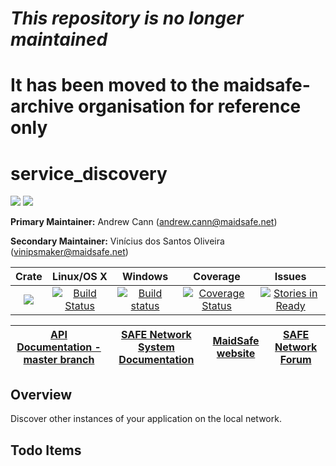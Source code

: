 # ***This repository is no longer maintained***
# It has been moved to the maidsafe-archive organisation for reference only
#
#
#
#
# service_discovery

[![](https://img.shields.io/badge/Project%20SAFE-Approved-green.svg)](http://maidsafe.net/applications) [![](https://img.shields.io/badge/License-GPL3-green.svg)](https://github.com/maidsafe/service_discovery/blob/master/COPYING)

**Primary Maintainer:** Andrew Cann (andrew.cann@maidsafe.net)

**Secondary Maintainer:** Vinícius dos Santos Oliveira (vinipsmaker@maidsafe.net)

|Crate|Linux/OS X|Windows|Coverage|Issues|
|:---:|:--------:|:-----:|:------:|:----:|
|[![](http://meritbadge.herokuapp.com/service_discovery)](https://crates.io/crates/service_discovery)|[![Build Status](https://travis-ci.org/maidsafe/service_discovery.svg?branch=master)](https://travis-ci.org/maidsafe/service_discovery)|[![Build status](https://ci.appveyor.com/api/projects/status/7upjin3sjgtal664/branch/master?svg=true)](https://ci.appveyor.com/project/MaidSafe-QA/service-discovery/branch/master)|[![Coverage Status](https://coveralls.io/repos/maidsafe/service_discovery/badge.svg?branch=master&service=github)](https://coveralls.io/github/maidsafe/service_discovery?branch=master)|[![Stories in Ready](https://badge.waffle.io/maidsafe/service_discovery.png?label=ready&title=Ready)](https://waffle.io/maidsafe/service_discovery)|

| [API Documentation - master branch](http://maidsafe.net/service_discovery/master) | [SAFE Network System Documentation](http://systemdocs.maidsafe.net) | [MaidSafe website](http://maidsafe.net) | [SAFE Network Forum](https://forum.safenetwork.io) |
|:------:|:-------:|:-------:|:-------:|

## Overview

Discover other instances of your application on the local network.

## Todo Items
